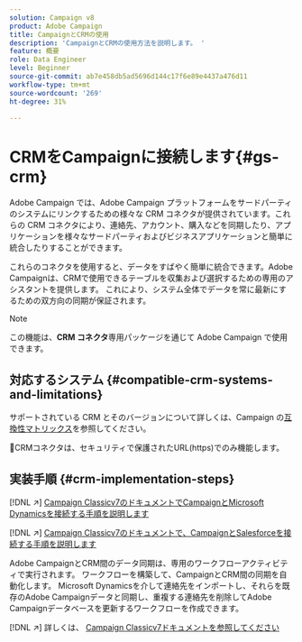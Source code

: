 ```yaml
---
solution: Campaign v8
product: Adobe Campaign
title: CampaignとCRMの使用
description: 'CampaignとCRMの使用方法を説明します。 '
feature: 概要
role: Data Engineer
level: Beginner
source-git-commit: ab7e458db5ad5696d144c17f6e89e4437a476d11
workflow-type: tm+mt
source-wordcount: '269'
ht-degree: 31%

---
```


# CRMをCampaignに接続します{#gs-crm}

Adobe Campaign では、Adobe Campaign プラットフォームをサードパーティのシステムにリンクするための様々な CRM コネクタが提供されています。これらの CRM コネクタにより、連絡先、アカウント、購入などを同期したり、アプリケーションを様々なサードパーティおよびビジネスアプリケーションと簡単に統合したりすることができます。

これらのコネクタを使用すると、データをすばやく簡単に統合できます。Adobe Campaignは、CRMで使用できるテーブルを収集および選択するための専用のアシスタントを提供します。 これにより、システム全体でデータを常に最新にするための双方向の同期が保証されます。

>[!NOTE]
>
>この機能は、**CRM コネクタ**&#x200B;専用パッケージを通じて Adobe Campaign で使用できます。

## 対応するシステム {#compatible-crm-systems-and-limitations}

サポートされている CRM とそのバージョンについて詳しくは、Campaign の[互換性マトリックス](../start/compatibility-matrix.md)を参照してください。

:speech_balloon:CRMコネクタは、セキュリティで保護されたURL(https)でのみ機能します。

## 実装手順 {#crm-implementation-steps}

[!DNL :arrow_upper_right:]  [Campaign Classicv7のドキュメントでCampaignとMicrosoft Dynamicsを接続する手順を説明します](https://experienceleague.adobe.com/docs/campaign-classic/using/getting-started/connectors/crm-connectors/crm-ms-dynamics.html?lang=en#microsoft-dynamics-implementation-steps)

[!DNL :arrow_upper_right:]  [Campaign Classicv7のドキュメントで、CampaignとSalesforceを接続する手順を説明します](https://experienceleague.adobe.com/docs/campaign-classic/using/getting-started/connectors/crm-connectors/crm-sfdc.html?lang=en#getting-started)


Adobe CampaignとCRM間のデータ同期は、専用のワークフローアクティビティで実行されます。 ワークフローを構築して、CampaignとCRM間の同期を自動化します。 Microsoft Dynamicsを介して連絡先をインポートし、それらを既存のAdobe Campaignデータと同期し、重複する連絡先を削除してAdobe Campaignデータベースを更新するワークフローを作成できます。

[!DNL :arrow_upper_right:] 詳しくは、 [Campaign Classicv7ドキュメントを参照してください](https://experienceleague.adobe.com/docs/campaign-classic/using/getting-started/connectors/crm-connectors/crm-data-sync.html?lang=en#getting-started)

